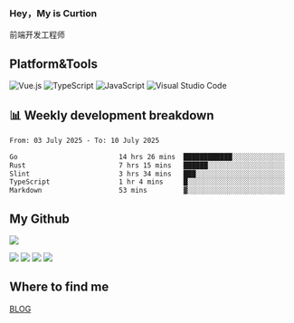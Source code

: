 ### Hey，My is Curtion
前端开发工程师
## Platform&Tools

![Vue.js](https://img.shields.io/badge/-Vue.js-4FC08D?style=flat-square&logo=Vue.js&logoColor=white)
![TypeScript](https://img.shields.io/badge/-TypeScript-007ACC?style=flat-square&logo=typescript&logoColor=white)
![JavaScript](https://img.shields.io/badge/-JavaScript-F7DF1E?style=flat-square&logo=javascript&logoColor=black)
![Visual Studio Code](https://img.shields.io/badge/-VSCode-007ACC?style=flat-square&logo=Visual-Studio-Code&logoColor=white)

## 📊 Weekly development breakdown

<!--START_SECTION:waka-->

```txt
From: 03 July 2025 - To: 10 July 2025

Go                         14 hrs 26 mins  ████████████░░░░░░░░░░░░░   47.39 %
Rust                       7 hrs 15 mins   ██████░░░░░░░░░░░░░░░░░░░   23.81 %
Slint                      3 hrs 34 mins   ███░░░░░░░░░░░░░░░░░░░░░░   11.71 %
TypeScript                 1 hr 4 mins     █░░░░░░░░░░░░░░░░░░░░░░░░   03.53 %
Markdown                   53 mins         ▓░░░░░░░░░░░░░░░░░░░░░░░░   02.95 %
```

<!--END_SECTION:waka-->

## My Github

![](http://github-profile-summary-cards.vercel.app/api/cards/profile-details?username=curtion&theme=nord_bright)

![](http://github-profile-summary-cards.vercel.app/api/cards/stats?username=curtion&theme=nord_bright)
![](http://github-profile-summary-cards.vercel.app/api/cards/productive-time?username=curtion&theme=nord_bright&utcOffset=8)
![](http://github-profile-summary-cards.vercel.app/api/cards/repos-per-language?username=curtion&theme=nord_bright)
![](http://github-profile-summary-cards.vercel.app/api/cards/most-commit-language?username=curtion&theme=nord_bright)

## Where to find me

[BLOG](https://blog.3gxk.net)
